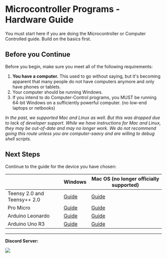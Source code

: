 # Microcontroller Programs - Hardware Guide

You must start here if you are doing the Microcontroller or Computer Controlled guide. Build on the basics first.

## Before you Continue

Before you begin, make sure you meet all of the following requirements:
1. **You have a computer.** This used to go without saying, but it's becoming apparent that many people do not have computers anymore and only have phones or tablets.
2. Your computer should be running Windows.
3. If you intend to do Computer-Control programs, you MUST be running 64-bit Windows on a sufficiently powerful computer. (no low-end laptops or netbooks)

*In the past, we supported Mac and Linux as well. But this was dropped due to lack of developer support. While we have instructions for Mac and Linux, they may be out-of-date and may no longer work. We do not recommend going this route unless you are computer-saavy and are willing to debug shell scripts.*

## Next Steps

Continue to the guide for the device you have chosen:

| | Windows | Mac OS (no longer officially supported) |
| --- | --- | --- |
| Teensy 2.0 and Teensy++ 2.0 | [Guide](/Wiki/Software/Windows-Teensy2.md) | [Guide](/Wiki/Software/Mac.md) |
| Pro Micro | [Guide](/Wiki/Software/Windows-ProMicro.md) | [Guide](/Wiki/Software/Mac.md) |
| Arduino Leonardo | [Guide](/Wiki/Software/Windows-ArduinoLeonardo.md) | [Guide](/Wiki/Software/Mac.md) |
| Arduino Uno R3 | [Guide](/Wiki/Software/Windows-ArduinoUnoR3.md) | [Guide](/Wiki/Software/Mac.md) |

<hr>

**Discord Server:** 

[<img src="https://canary.discordapp.com/api/guilds/695809740428673034/widget.png?style=banner2">](https://discord.gg/cQ4gWxN)
